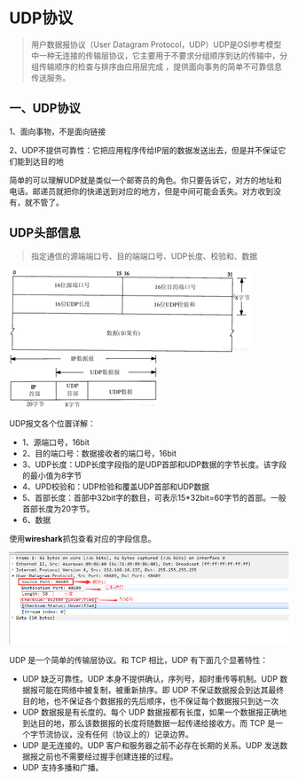 # UDP协议

> 用户数据报协议（User Datagram Protocol，UDP）UDP是OSI参考模型中一种无连接的传输层协议，它主要用于不要求分组顺序到达的传输中，分组传输顺序的检查与排序由应用层完成 ，提供面向事务的简单不可靠信息传送服务。

## 一、UDP协议

1、面向事物，不是面向链接

2、UDP不提供可靠性：它把应用程序传给IP层的数据发送出去，但是并不保证它们能到达目的地

简单的可以理解UDP就是类似一个邮寄员的角色。你只要告诉它，对方的地址和电话。邮递员就把你的快递送到对应的地方，但是中间可能会丢失。对方收到没有，就不管了。

## UDP头部信息

> 指定通信的源端端口号、目的端端口号、UDP长度、校验和、数据

![udp-1](../../.gitbook/assets/udp-1.png) ![udp-2](../../.gitbook/assets/udp-2.png)

UDP报文各个位置详解：

* 1、源端口号，16bit
* 2、目的端口号：数据接收者的端口号，16bit
* 3、UDP长度：UDP长度字段指的是UDP首部和UDP数据的字节长度。该字段的最小值为8字节
* 4、UPD校验和：UDP检验和覆盖UDP首部和UDP数据
* 5、首部长度：首部中32bit字的数目，可表示15\*32bit=60字节的首部。一般首部长度为20字节。
* 6、数据

使用**wireshark**抓包查看对应的字段信息。

![](../../.gitbook/assets/udp-3.png)

UDP 是一个简单的传输层协议。和 TCP 相比，UDP 有下面几个显著特性：

* UDP 缺乏可靠性。UDP 本身不提供确认，序列号，超时重传等机制。UDP 数据报可能在网络中被复制，被重新排序。即 UDP 不保证数据报会到达其最终目的地，也不保证各个数据报的先后顺序，也不保证每个数据报只到达一次
* UDP 数据报是有长度的。每个 UDP 数据报都有长度，如果一个数据报正确地到达目的地，那么该数据报的长度将随数据一起传递给接收方。而 TCP 是一个字节流协议，没有任何（协议上的）记录边界。
* UDP 是无连接的。UDP 客户和服务器之前不必存在长期的关系。UDP 发送数据报之前也不需要经过握手创建连接的过程。
* UDP 支持多播和广播。

